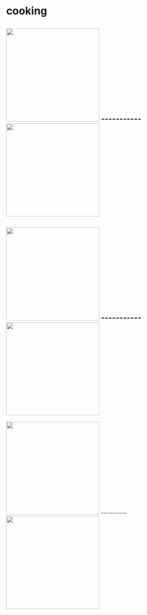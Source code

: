 # cooking

<img src="https://firebasestorage.googleapis.com/v0/b/cooking-afe47.appspot.com/o/others%2Fnewsfeed.jpg?alt=media&token=b58229be-bf56-4d53-ab56-5cfe92b9b0b5" width="250"> ----------- <img src="https://firebasestorage.googleapis.com/v0/b/cooking-afe47.appspot.com/o/others%2Fsearch.jpg?alt=media&token=5b9c5dc1-80a4-4960-b172-d3502957bf76" width="250">
-----------------------------------------------------------------------------






<img src="https://firebasestorage.googleapis.com/v0/b/cooking-afe47.appspot.com/o/others%2Fsave.jpg?alt=media&token=904caa90-c0da-4b31-8deb-ed535f0aa04d" width="250"> ----------- <img src="https://firebasestorage.googleapis.com/v0/b/cooking-afe47.appspot.com/o/others%2Fmyfood.jpg?alt=media&token=78f6d50b-ca9e-414a-b493-bea5af923270" width="250">
-----------------------------------------------------------------------------






<img src="https://firebasestorage.googleapis.com/v0/b/cooking-afe47.appspot.com/o/others%2Fcomment.jpg?alt=media&token=bd9e6aca-743c-4bc3-a35c-9603114b0a75" width="250"> ----------- <img src="https://firebasestorage.googleapis.com/v0/b/cooking-afe47.appspot.com/o/others%2Ffood.jpg?alt=media&token=123d3d1f-0272-4a4a-a607-1d50ee2fdf6f" width="250">